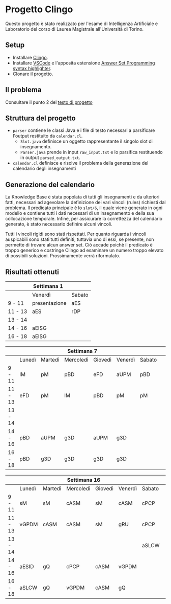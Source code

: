 # Progetto Clingo
Questo progetto è stato realizzato per l'esame di Intelligenza Artificiale e Laboratorio del corso di Laurea Magistrale all'Università di Torino.

## Setup
- Installare [Clingo](https://github.com/potassco/clingo/releases/).
- Installare [VSCode](https://code.visualstudio.com/download) e l'apposita estensione [Answer Set Programming syntax highlighter](https://marketplace.visualstudio.com/items?itemName=abelcour.asp-syntax-highlight).
- Clonare il progetto.

## Il problema
Consultare il punto 2 del [testo di progetto](https://github.com/lorenzofavaro/IA-Clingo/blob/master/Testo%20Progetto.pdf)

## Struttura del progetto
- `parser` contiene le classi Java e i file di testo necessari a parsificare l'output restituito da `calendar.cl`.
  - `Slot.java` definisce un oggetto rappresentante il singolo slot di insegnamento.
  - `Parser.java` prende in input `raw_input.txt` e lo parsifica restituendo in output `parsed_output.txt`.
- `calendar.cl` definisce e risolve il problema della generazione del calendario degli insegnamenti

## Generazione del calendario
La Knowledge Base è stata popolata di tutti gli insegnamenti e da ulteriori fatti, necessari ad agevolare la definizione dei vari vincoli (rules) richiesti dal problema.
Il predicato principale è lo `slot/6`, il quale viene generato in ogni modello e contiene tutti i dati necessari di un insegnamento e della sua collocazione temporale. Infine, per assicurare la correttezza del calendario generato, è stato necessario definire alcuni vincoli.

Tutti i vincoli rigidi sono stati rispettati. Per quanto riguarda i vincoli auspicabili sono stati tutti definiti, tuttavia uno di essi, se presente, non permette di trovare alcun answer set. Ciò accade poichè il predicato è troppo generico e costringe Clingo ad esaminare un numero troppo elevato di possibili soluzioni. Prossimamente verrà riformulato.

## Risultati ottenuti

<table><thead> <tr> <th colspan="3">Settimana 1</th> </tr></thead><tbody> <tr> <td></td><td>Venerdì</td><td>Sabato</td></tr><tr> <td>9 - 11</td><td>presentazione</td><td>aES</td></tr><tr> <td>11 - 13</td><td>aES</td><td>rDP</td></tr><tr> <td>13 - 14</td><td></td><td rowspan="3"></td></tr><tr> <td>14 - 16</td><td>aEISG</td></tr><tr> <td>16 - 18</td><td>aEISG</td></tr></tbody></table>

<table><thead> <tr> <th colspan="7">Settimana 7</th> <th></th> <th></th> </tr></thead><tbody> <tr> <td></td><td>Lunedì<br></td><td>Martedì</td><td>Mercoledì</td><td>Giovedì</td><td>Venerdì</td><td>Sabato</td></tr><tr> <td>9 - 11</td><td>lM</td><td>pM</td><td>pBD</td><td>eFD</td><td>aUPM</td><td>pBD</td></tr><tr> <td>11 - 13</td><td>eFD</td><td>pM</td><td>lM</td><td>pBD</td><td>pM</td><td>pM</td></tr><tr> <td>13 - 14</td><td></td><td></td><td></td><td></td><td></td><td rowspan="3"></td></tr><tr> <td>14 - 16</td><td>pBD</td><td>aUPM</td><td>g3D</td><td>aUPM</td><td>g3D</td></tr><tr> <td>16 - 18</td><td>pBD</td><td>g3D<br></td><td>g3D</td><td>g3D</td><td>g3D</td></tr></tbody></table>

<table><thead> <tr> <th colspan="7">Settimana 16</th> <th></th> <th></th> </tr></thead><tbody> <tr> <td></td><td>Lunedì<br></td><td>Martedì</td><td>Mercoledì</td><td>Giovedì</td><td>Venerdì</td><td>Sabato</td></tr><tr> <td>9 - 11</td><td>sM</td><td>sM</td><td>cASM</td><td>sM</td><td>cASM</td><td>cPCP<br></td></tr><tr> <td>11 - 13</td><td>vGPDM</td><td>cASM</td><td>cASM</td><td>sM</td><td>gRU</td><td>cPCP</td></tr><tr> <td>13 - 14</td><td></td><td></td><td></td><td></td><td></td><td>aSLCW</td></tr><tr> <td>14 - 16</td><td>aESID</td><td>gQ</td><td>cPCP</td><td>cASM</td><td>vGPDM</td><td rowspan="2"></td></tr><tr> <td>16 - 18</td><td>aSLCW</td><td>gQ</td><td>vGPDM</td><td>cASM</td><td>gQ</td></tr></tbody></table>
